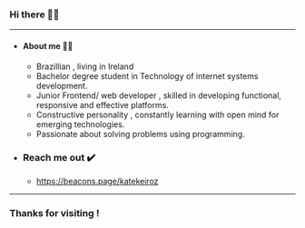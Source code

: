 

### Hi there 👋🏼
*******************
- #### About me 👩🏻
   - Brazillian , living in Ireland
   - Bachelor degree student in Technology of internet systems development.
   - Junior Frontend/ web developer , skilled in developing functional, responsive and effective platforms.
   - Constructive personality , constantly learning with open mind for emerging technologies.
   - Passionate about solving problems using programming.


- ### Reach me out ✔️
   - https://beacons.page/katekeiroz
************************

### Thanks for visiting !





<!---
katekeiroz-dev/katekeiroz-dev is a ✨ special ✨ repository because its `README.md` (this file) appears on your GitHub profile.
You can click the Preview link to take a look at your changes.
--->
